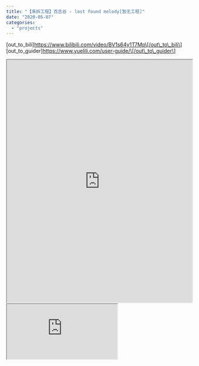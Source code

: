```yaml
---
title: "【来拆工程】百舌谷 - lost found melody[暂无工程]"
date: "2020-05-07"
categories: 
  - "projects"
---
```


\[out\_to\_bili\]https://www.bilibili.com/video/BV1s64y1T7Mp\[/out\_to\_bili\] \[out\_to\_guider\]https://www.yuelili.com/user-guide/\[/out\_to\_guider\]

<iframe src="https://player.bilibili.com/player.html?aid=582752757&amp;bvid=BV1s64y1T7Mp&amp;cid=181128333&amp;page=7&amp;high_quality=1" height="660px" width="100%" "frameborder="no" scrolling="no" allowfullscreen="allowfullscreen"></iframe>

<iframe src="https://www.bilibili.com/blackboard/html5player.html?bvid=BV1s64y1T7Mp&amp;p=7"></iframe>
